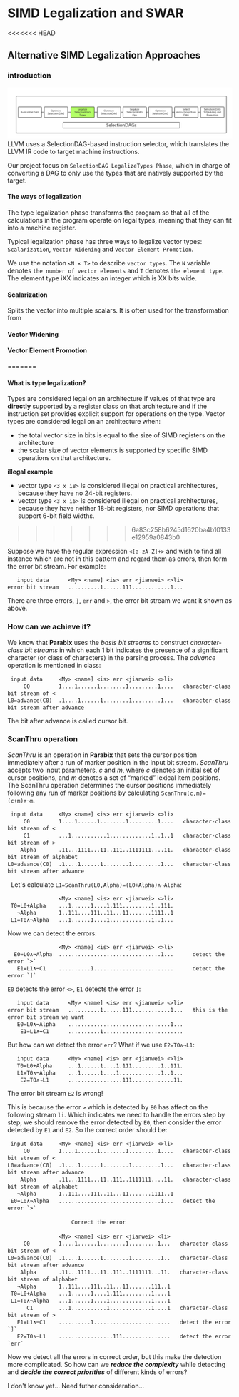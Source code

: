 # SIMD Legalization and SWAR
<<<<<<< HEAD
## Alternative SIMD Legalization Approaches

### introduction
![Alt text](../image//SelectionDAG.png)
LLVM uses a SelectionDAG-based instruction selector, which translates the LLVM IR code to target machine instructions.

Our project focus on `SelectionDAG LegalizeTypes Phase`, which in charge of converting a DAG to only use the types that are natively supported by the target.

#### The ways of legalization
The type legalization phase transforms the program so that all of the calculations in the program operate on legal types, meaning that they can fit into a machine register. 

Typical legalization phase has three ways to legalize vector types: `Scalarization`, `Vector Widening` and `Vector Element Promotion`.

We use the notation `<N × T>` to describe `vector types`. The `N` variable denotes `the number of vector elements` and `T` denotes `the element type`. The element type iXX indicates an integer which is XX bits wide.

#### Scalarization
Splits the vector into multiple scalars. It is often used for the transformation from

#### Vector Widening

#### Vector Element Promotion

=======

#### What is type legalization?

Types are considered legal on an architecture if values of that type are **directly** supported by a register class on that architecture and if the instruction set provides explicit support for operations on the type.
Vector types are considered legal on an architecture when:
* the total vector size in bits is equal to the size of SIMD registers on the architecture
* the scalar size of vector elements is supported by specific SIMD operations on that architecture.

**illegal example**
* vector type `<3 x i8>` is considered illegal on practical architectures, because they have no 24-bit registers.
* vector type `<3 x i6>` is considered illegal on practical architectures, because they have neither 18-bit registers, nor SIMD operations that support 6-bit field widths.
>>>>>>> 6a83c258b6245d1620ba4b10133e12959a0843b0


Suppose we have the regular expression `<[a-zA-Z]+>` and wish to find all instance which are not in this pattern and regard them as errors, then form the error bit stream. For example:

```
   input data      <My> <name] <is> err <jianwei> <>li>
error bit stream   ..........1......111............1...
```
There are three errors, `]`, `err` and `>`, the error bit stream we want it shown as above.

### How can we achieve it?
We know that **Parabix** uses the *basis bit streams* to construct *character-class bit streams* in which each 1 bit indicates the presence of a significant character (or class of characters) in the parsing process. The *advance* operation is mentioned in class:

```
 input data     <My> <name] <is> err <jianwei> <>li>
     C0         1....1......1........1.........1....   character-class bit stream of <
L0=advance(C0)  .1....1......1........1.........1...   character-class bit stream after advance
```
The bit after advance is called cursor bit.

### ScanThru operation
*ScanThru* is an operation in **Parabix** that sets the cursor position immediately after a run of marker position in the input bit stream. *ScanThru* accepts two input parameters, *c* and *m*, where *c* denotes an initial set of cursor positions, and *m* denotes a set of “marked” lexical item positions. The ScanThru operation determines the cursor positions immediately following any run of marker positions by calculating `ScanThru(c,m)=(c+m)∧¬m`.

```
 input data     <My> <name] <is> err <jianwei> <>li>
     C0         1....1......1........1.........1....   character-class bit stream of <
     C1         ...1...........1.............1..1..1   character-class bit stream of >
    Alpha       .11...1111...11..111..1111111....11.   character-class bit stream of alphabet
L0=advance(C0)  .1....1......1........1.........1...   character-class bit stream after advance
```
   
Let's calculate `L1=ScanThru(L0,Alpha)=(L0+Alpha)∧¬Alpha`:
 
```
                <My> <name] <is> err <jianwei> <>li> 
 T0=L0+Alpha    ...1......1....1.111.........1..111.
   ¬Alpha       1..111....111..11...11.......1111..1
 L1=T0∧¬Alpha   ...1......1....1.............1..1...
```

Now we can detect the errors:

```
                <My> <name] <is> err <jianwei> <>li> 
  E0=L0∧¬Alpha  ................................1...      detect the error `>`
   E1=L1∧¬C1    ..........1.........................      detect the error `]`
```

`E0` detects the error `<>`, `E1` detects the error `]`:
```
   input data      <My> <name] <is> err <jianwei> <>li>
error bit stream   ..........1......111............1...   this is the error bit stream we want
   E0=L0∧¬Alpha    ................................1...
    E1=L1∧¬C1      ..........1.........................
```
But how can we detect the error `err`? What if we use `E2=T0∧¬L1`:

```
   input data      <My> <name] <is> err <jianwei> <>li>
   T0=L0+Alpha     ...1......1....1.111.........1..111.
   L1=T0∧¬Alpha    ...1......1....1.............1..1...
    E2=T0∧¬L1      .................111.............11. 
```

The error bit stream `E2` is wrong!

This is because the error `>` which is detected by `E0` has affect on the following stream `li`. Which indicates we need to handle the errors step by step, we should remove the error detected by `E0`, then consider the error detected by `E1` and `E2`.
So the correct order should be:

```
 input data     <My> <name] <is> err <jianwei> <>li>
     C0         1....1......1........1.........1....   character-class bit stream of <
L0=advance(C0)  .1....1......1........1.........1...   character-class bit stream after advance
    Alpha       .11...1111...11..111..1111111....11.   character-class bit stream of alphabet
   ¬Alpha       1..111....111..11...11.......1111..1
 E0=L0∧¬Alpha   ................................1...   detect the error `>`
 
                    Correct the error

                <My> <name] <is> err <jianwei> <li>
     C0         1....1......1........1.........1...   character-class bit stream of <
L0=advance(C0)  .1....1......1........1.........1..   character-class bit stream after advance
    Alpha       .11...1111...11..111..1111111...11.   character-class bit stream of alphabet 
   ¬Alpha       1..111....111..11...11.......111..1
 T0=L0+Alpha    ...1......1....1.111.........1....1
 L1=T0∧¬Alpha   ...1......1....1.............1....1
      C1        ...1...........1.............1....1   character-class bit stream of >
   E1=L1∧¬C1    ..........1........................   detect the error `]`
   E2=T0∧¬L1    .................111...............   detect the error `err`
```

Now we detect all the errors in correct order, but this make the detection more complicated. So how can we ***reduce the complexity*** while detecting and ***decide the correct priorities*** of different kinds of errors?

I don't know yet... Need futher consideration...
